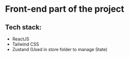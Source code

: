 # Front-end part of the project
## Tech stack:
- ReactJS
- Tailwind CSS
- Zustand (Used in store folder to manage State)
